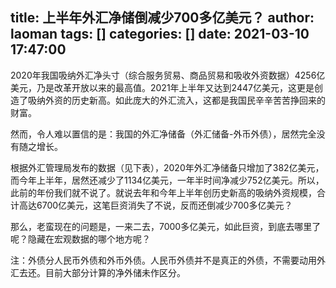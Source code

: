 title: 上半年外汇净储倒减少700多亿美元？
author: laoman
tags: []
categories: []
date: 2021-03-10 17:47:00
---
2020年我国吸纳外汇净头寸（综合服务贸易、商品贸易和吸收外资数据）4256亿美元，乃是改革开放以来的最高值。2021年上半年又达到2447亿美元，这更是创造了吸纳外资的历史新高。如此庞大的外汇流入，这都是我国民辛辛苦苦挣回来的财富。



然而，令人难以置信的是：我国的外汇净储备（外汇储备-外币外债），居然完全没有随之增长。

根据外汇管理局发布的数据（见下表），2020年外汇净储备只增加了382亿美元，而今年上半年，居然还减少了1134亿美元，一年半时间净减少752亿美元。所以，此前的年份我们就不说了。就说去年和今年上半年创历史新高的吸纳外资规模，合计高达6700亿美元，这笔巨资消失了不说，反而还倒减少700多亿美元？

那么，老蛮现在的问题是，一来二去，7000多亿美元，如此巨资，到底去哪里了呢？隐藏在宏观数据的哪个地方呢？





注：外债分人民币外债和外币外债。人民币外债并不是真正的外债，不需要动用外汇去还。目前大部分计算的净外储未作区分。